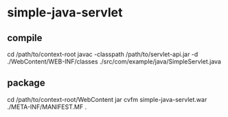 # simple-java-servlet
## compile
cd /path/to/context-root
javac -classpath /path/to/servlet-api.jar -d ./WebContent/WEB-INF/classes ./src/com/example/java/SimpleServlet.java
## package
cd /path/to/context-root/WebContent
jar cvfm simple-java-servlet.war ./META-INF/MANIFEST.MF .
